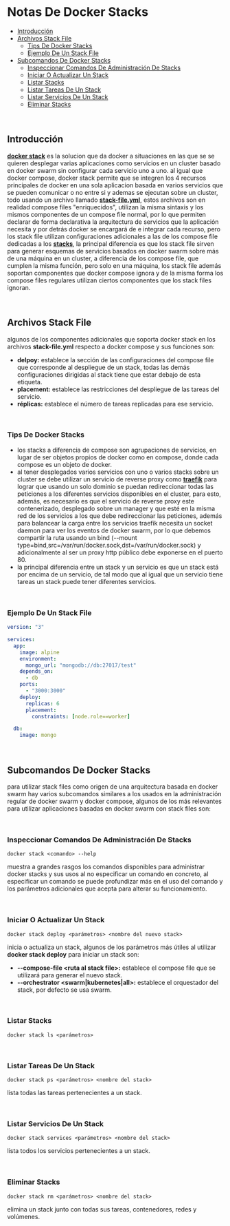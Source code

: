 # Notas De Docker Stacks

- [Introducción](#introducción)
- [Archivos Stack File](#archivos-stack-file)
  - [Tips De Docker Stacks](#tips-de-docker-stacks)
  - [Ejemplo De Un Stack File](#ejemplo-de-un-stack-file)
- [Subcomandos De Docker Stacks](#subcomandos-de-docker-stacks)
  - [Inspeccionar Comandos De Administración De Stacks](#inspeccionar-comandos-de-administración-de-stacks)
  - [Iniciar O Actualizar Un Stack](#iniciar-o-actualizar-un-stack)
  - [Listar Stacks](#listar-stacks)
  - [Listar Tareas De Un Stack](#listar-tareas-de-un-stack)
  - [Listar Servicios De Un Stack](#listar-servicios-de-un-stack)
  - [Eliminar Stacks](#eliminar-stacks)

<br>

## Introducción

[**docker stack**](https://docs.docker.com/engine/reference/commandline/stack/) es la solucion que da docker a situaciones en las que se se quieren desplegar varias aplicaciones como servicios en un cluster basado en docker swarm sin configurar cada servicio uno a uno. al igual que docker compose, docker stack permite que se integren los 4 recursos principales de docker en una sola aplicacion basada en varios servicios que se pueden comunicar o no entre si y ademas se ejecutan sobre un cluster, todo usando un archivo llamado [**stack-file.yml**](https://docs.docker.com/compose/compose-file/), estos archivos son en realidad compose files "enriquecidos", utilizan la misma sintaxis y los mismos componentes de un compose file normal, por lo que permiten declarar de forma declarativa la arquitectura de servicios que la aplicación necesita y por detrás docker se encargará de e integrar cada recurso, pero los stack file utilizan configuraciones adicionales a las de los compose file dedicadas a los [**stacks**](https://docs.docker.com/compose/compose-file/compose-file-v3/#deploy), la principal diferencia es que los stack file sirven para generar esquemas de servicios basados en docker swarm sobre más de una máquina en un cluster, a diferencia de los compose file, que cumplen la misma función, pero solo en una máquina, los stack file además soportan componentes que docker compose ignora y de la misma forma los compose files regulares utilizan ciertos componentes que los stack files ignoran.

<br>

## Archivos Stack File

algunos de los componentes adicionales que soporta docker stack en los archivos **stack-file.yml** respecto a docker compose y sus funciones son:

- **delpoy:** establece la sección de las configuraciones del compose file que corresponde al despliegue de un stack, todas las demás configuraciones dirigidas al stack tiene que estar debajo de esta etiqueta.
- **placement:** establece las restricciones del despliegue de las tareas del servicio.
- **réplicas:** establece el número de tareas replicadas para ese servicio.

<br>

### Tips De Docker Stacks

- los stacks a diferencia de compose son agrupaciones de servicios, en lugar de ser objetos propios de docker como en compose, donde cada compose es un objeto de docker.
- al tener desplegados varios servicios con uno o varios stacks sobre un cluster se debe utilizar un servicio de reverse proxy como [**traefik**](https://traefik.io/) para lograr que usando un solo dominio se puedan redireccionar todas las peticiones a los diferentes servicios disponibles en el cluster, para esto, además, es necesario es que el servicio de reverse proxy este contenerizado, desplegado sobre un manager y que esté en la misma red de los servicios a los que debe redireccionar las peticiones, además para balancear la carga entre los servicios traefik necesita un socket daemon para ver los eventos de docker swarm, por lo que debemos compartir la ruta usando un bind (--mount type=bind,src=/var/run/docker.sock,dst=/var/run/docker.sock) y adicionalmente al ser un proxy http público debe exponerse en el puerto 80.
- la principal diferencia entre un stack y un servicio es que un stack está por encima de un servicio, de tal modo que al igual que un servicio tiene tareas un stack puede tener diferentes servicios.

<br>

### Ejemplo De Un Stack File

```yml
version: "3"

services:
  app:
    image: alpine
    environment:
      mongo_url: "mongodb://db:27017/test"
    depends_on:
      - db
    ports:
      - "3000:3000"
    deploy:
      replicas: 6
      placement:
        constraints: [node.role==worker]

  db:
    image: mongo
```

<br>

## Subcomandos De Docker Stacks

para utilizar stack files como origen de una arquitectura basada en docker swarm hay varios subcomandos similares a los usados en la administración regular de docker swarm y docker compose, algunos de los más relevantes para utilizar aplicaciones basadas en docker swarm con stack files son:

<br>

### Inspeccionar Comandos De Administración De Stacks

```unknown
docker stack <comando> --help
```

muestra a grandes rasgos los comandos disponibles para administrar docker stacks y sus usos al no especificar un comando en concreto, al especificar un comando se puede profundizar más en el uso del comando y los parámetros adicionales que acepta para alterar su funcionamiento.

<br>

### Iniciar O Actualizar Un Stack

```unknown
docker stack deploy <parámetros> <nombre del nuevo stack>
```

inicia o actualiza un stack, algunos de los parámetros más útiles al utilizar **docker stack deploy** para iniciar un stack son:

- **--compose-file &lt;ruta al stack file&gt;:** establece el compose file que se utilizará para generar el nuevo stack.
- **--orchestrator &lt;swarm|kubernetes|all&gt;:** establece el orquestador del stack, por defecto se usa swarm.

<br>

### Listar Stacks

```unknown
docker stack ls <parámetros>
```

<br>

### Listar Tareas De Un Stack

```unknown
docker stack ps <parámetros> <nombre del stack>
```

lista todas las tareas pertenecientes a un stack.

<br>

### Listar Servicios De Un Stack

```unknown
docker stack services <parámetros> <nombre del stack>
```

lista todos los servicios pertenecientes a un stack.

<br>

### Eliminar Stacks

```unknown
docker stack rm <parámetros> <nombre del stack>
```

elimina un stack junto con todas sus tareas, contenedores, redes y volúmenes.

<br>
